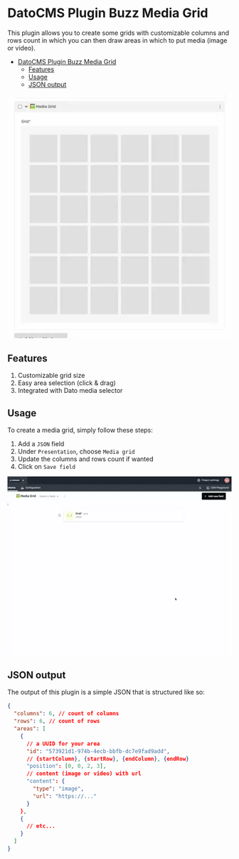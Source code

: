 # DatoCMS Plugin Buzz Media Grid

This plugin allows you to create some grids with customizable columns and rows count in which you can then draw areas in which to put media (image or video).

- [DatoCMS Plugin Buzz Media Grid](#datocms-plugin-buzz-media-grid)
  - [Features](#features)
  - [Usage](#usage)
  - [JSON output](#json-output)

![DatoCMS Plugin Buzz Media Grid Preview](./docs/datocms-plugin-buzz-media-grid-preview.webp)

## Features

1. Customizable grid size
2. Easy area selection (click & drag)
3. Integrated with Dato media selector

## Usage

To create a media grid, simply follow these steps:

1. Add a `JSON` field
2. Under `Presentation`, choose `Media grid`
3. Update the columns and rows count if wanted
4. Click on `Save field`

![DatoCMS Plugin Buzz Media Grid Configuration](./docs/datocms-plugin-buzz-media-grid-configuration.webp)

## JSON output

The output of this plugin is a simple JSON that is structured like so:

```json
{
  "columns": 6, // count of columns
  "rows": 6, // count of rows
  "areas": [
    {
      // a UUID for your area
      "id": "573921d1-974b-4ecb-bbfb-dc7e9fad9add",
      // {startColumn}, {startRow}, {endColumn}, {endRow}
      "position": [0, 0, 2, 3],
      // content (image or video) with url
      "content": {
        "type": "image",
        "url": "https://..."
      }
    },
    {
      // etc...
    }
  ]
}
```
